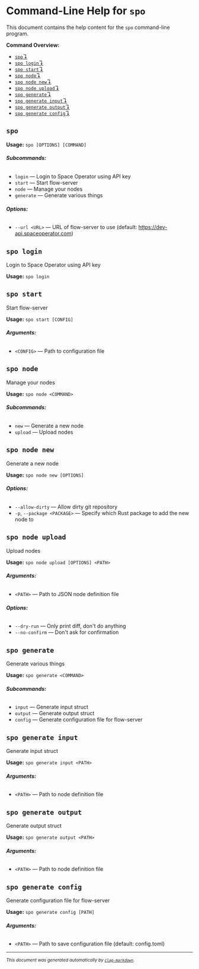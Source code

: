 # Command-Line Help for `spo`

This document contains the help content for the `spo` command-line program.

**Command Overview:**

* [`spo`↴](#spo)
* [`spo login`↴](#spo-login)
* [`spo start`↴](#spo-start)
* [`spo node`↴](#spo-node)
* [`spo node new`↴](#spo-node-new)
* [`spo node upload`↴](#spo-node-upload)
* [`spo generate`↴](#spo-generate)
* [`spo generate input`↴](#spo-generate-input)
* [`spo generate output`↴](#spo-generate-output)
* [`spo generate config`↴](#spo-generate-config)

## `spo`

**Usage:** `spo [OPTIONS] [COMMAND]`

###### **Subcommands:**

* `login` — Login to Space Operator using API key
* `start` — Start flow-server
* `node` — Manage your nodes
* `generate` — Generate various things

###### **Options:**

* `--url <URL>` — URL of flow-server to use (default: https://dev-api.spaceoperator.com)



## `spo login`

Login to Space Operator using API key

**Usage:** `spo login`



## `spo start`

Start flow-server

**Usage:** `spo start [CONFIG]`

###### **Arguments:**

* `<CONFIG>` — Path to configuration file



## `spo node`

Manage your nodes

**Usage:** `spo node <COMMAND>`

###### **Subcommands:**

* `new` — Generate a new node
* `upload` — Upload nodes



## `spo node new`

Generate a new node

**Usage:** `spo node new [OPTIONS]`

###### **Options:**

* `--allow-dirty` — Allow dirty git repository
* `-p`, `--package <PACKAGE>` — Specify which Rust package to add the new node to



## `spo node upload`

Upload nodes

**Usage:** `spo node upload [OPTIONS] <PATH>`

###### **Arguments:**

* `<PATH>` — Path to JSON node definition file

###### **Options:**

* `--dry-run` — Only print diff, don't do anything
* `--no-confirm` — Don't ask for confirmation



## `spo generate`

Generate various things

**Usage:** `spo generate <COMMAND>`

###### **Subcommands:**

* `input` — Generate input struct
* `output` — Generate output struct
* `config` — Generate configuration file for flow-server



## `spo generate input`

Generate input struct

**Usage:** `spo generate input <PATH>`

###### **Arguments:**

* `<PATH>` — Path to node definition file



## `spo generate output`

Generate output struct

**Usage:** `spo generate output <PATH>`

###### **Arguments:**

* `<PATH>` — Path to node definition file



## `spo generate config`

Generate configuration file for flow-server

**Usage:** `spo generate config [PATH]`

###### **Arguments:**

* `<PATH>` — Path to save configuration file (default: config.toml)



<hr/>

<small><i>
    This document was generated automatically by
    <a href="https://crates.io/crates/clap-markdown"><code>clap-markdown</code></a>.
</i></small>
